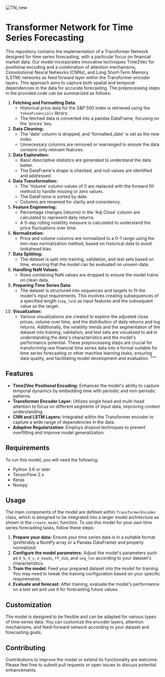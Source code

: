 ![TN_new](https://github.com/Golnaz-spa/Transformer-Network-for-Time-Series-Forecasting/assets/93345507/9a86414f-f945-4669-a32f-e36d947664e6)

# Transformer Network for Time Series Forecasting
This repository contains the implementation of a Transformer Network designed for time series forecasting, with a particular focus on financial market data. Our model incorporates innovative techniques Time2Vec for positional encoding and a combination of attention mechanisms, Convolutional Neural Networks (CNNs), and Long Short-Term Memory (LSTM) networks as feed forward layer within the Transformer encoder layers. This approach aims to capture both spatial and temporal dependencies in the data for accurate forecasting.
The preprocessing steps in the provided code can be summarized as follows:
1. **Fetching and Formatting Data:**
   - Historical price data for the S&P 500 index is retrieved using the `YahooFinancials` library.
   - The fetched data is converted into a pandas DataFrame, focusing on the 'prices' key.
2. **Data Cleaning:**
   - The 'date' column is dropped, and 'formatted_date' is set as the new index.
   - Unnecessary columns are removed or rearranged to ensure the data contains only relevant features.
3. **Data Exploration:**
   - Basic descriptive statistics are generated to understand the data better.
   - The DataFrame's shape is checked, and null values are identified and addressed.
4. **Data Transformation:**
   - The 'Volume' column values of 0 are replaced with the forward fill method to handle missing or zero values.
   - The DataFrame is sorted by date.
   - Columns are renamed for clarity and consistency.
5. **Feature Engineering:**
   - Percentage changes (returns) in the 'Adj Close' column are calculated to represent daily returns.
   - A 5-day rolling volatility measure is calculated to understand the price fluctuations over time.
6. **Normalization:**
   - Price and volume columns are normalized to a 0-1 range using the min-max normalization method, based on historical data to avoid lookahead bias.
7. **Data Splitting:**
   - The dataset is split into training, validation, and test sets based on time, ensuring that the model can be evaluated on unseen data.
8. **Handling NaN Values:**
   - Rows containing NaN values are dropped to ensure the model trains on clean data.
9. **Preparing Time Series Data:**
   - The dataset is structured into sequences and targets to fit the model's input requirements. This involves creating subsequences of a specified length (`seq_len`) as input features and the subsequent value as the target.
10. **Visualization:**
    - Various visualizations are created to explore the adjusted close prices, volume over time, and the distribution of daily returns and log returns. Additionally, the volatility trends and the segmentation of the dataset into training, validation, and test sets are visualized to aid in understanding the data's characteristics and the model's performance potential.
These preprocessing steps are crucial for transforming raw financial time series data into a format suitable for time series forecasting or other machine learning tasks, ensuring data quality, and facilitating model development and evaluation.
"""
## Features
- **Time2Vec Positional Encoding:** Enhances the model's ability to capture temporal dynamics by embedding time with periodic and non-periodic patterns.
- **Transformer Encoder Layer:** Utilizes single head and multi-head attention to focus on different segments of input data, improving context understanding.
- **CNN and LSTM Layers:** Integrated within the Transformer encoder to capture a wide range of dependencies in the data.
- **Adaptive Regularization:** Employs dropout techniques to prevent overfitting and improve model generalization.
## Requirements
To run this model, you will need the following:
- Python 3.6 or later
- TensorFlow 2.x
- Keras
- Numpy
## Usage
The main components of the model are defined within `TransformerEncoder` class, which is designed to be integrated into a larger model architecture as shown in the `create_model` function. To use this model for your own time series forecasting tasks, follow these steps:
1. **Prepare your data:** Ensure your time series data is in a suitable format (preferably a NumPy array or a Pandas DataFrame) and properly normalized.
2. **Configure the model parameters:** Adjust the model's parameters such as `d_k`, `d_v`, `n_heads`, `ff_dim`, and `seq_len` according to your dataset's characteristics.
3. **Train the model:** Feed your prepared dataset into the model for training. You may need to tweak the training configuration based on your specific requirements.
4. **Evaluate and forecast:** After training, evaluate the model's performance on a test set and use it for forecasting future values.
## Customization
The model is designed to be flexible and can be adapted for various types of time series data. You can customize the encoder layers, attention mechanisms, and feed-forward network according to your dataset and forecasting goals.
## Contributing
Contributions to improve the model or extend its functionality are welcome. Please feel free to submit pull requests or open issues to discuss potential enhancements.

